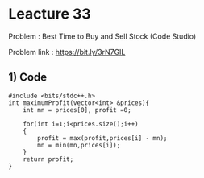 # Leacture 33
Problem : Best Time to Buy and Sell Stock (Code Studio)

Problem link : https://bit.ly/3rN7GIL

## 1) Code
```
#include <bits/stdc++.h> 
int maximumProfit(vector<int> &prices){
    int mn = prices[0], profit =0;
    
    for(int i=1;i<prices.size();i++)
    {
        profit = max(profit,prices[i] - mn);
        mn = min(mn,prices[i]);
    }   
    return profit;
}
```
